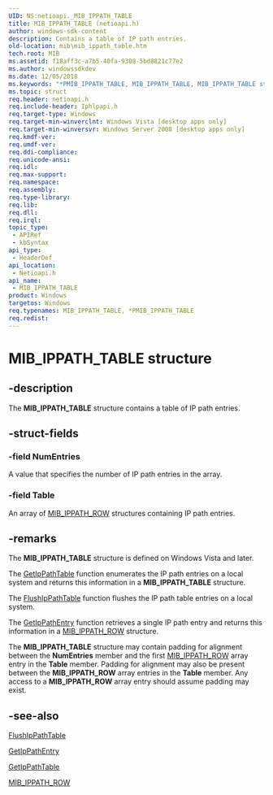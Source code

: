 ```yaml
---
UID: NS:netioapi._MIB_IPPATH_TABLE
title: MIB_IPPATH_TABLE (netioapi.h)
author: windows-sdk-content
description: Contains a table of IP path entries.
old-location: mib\mib_ippath_table.htm
tech.root: MIB
ms.assetid: f18aff3c-a7b5-40fa-9308-5bd8821c77e2
ms.author: windowssdkdev
ms.date: 12/05/2018
ms.keywords: "*PMIB_IPPATH_TABLE, MIB_IPPATH_TABLE, MIB_IPPATH_TABLE structure [MIB], PMIB_IPPATH_TABLE, PMIB_IPPATH_TABLE structure pointer [MIB], _MIB_IPPATH_TABLE, mib.mib_ippath_table, netioapi/MIB_IPPATH_TABLE, netioapi/PMIB_IPPATH_TABLE"
ms.topic: struct
req.header: netioapi.h
req.include-header: Iphlpapi.h
req.target-type: Windows
req.target-min-winverclnt: Windows Vista [desktop apps only]
req.target-min-winversvr: Windows Server 2008 [desktop apps only]
req.kmdf-ver: 
req.umdf-ver: 
req.ddi-compliance: 
req.unicode-ansi: 
req.idl: 
req.max-support: 
req.namespace: 
req.assembly: 
req.type-library: 
req.lib: 
req.dll: 
req.irql: 
topic_type:
 - APIRef
 - kbSyntax
api_type:
 - HeaderDef
api_location:
 - Netioapi.h
api_name:
 - MIB_IPPATH_TABLE
product: Windows
targetos: Windows
req.typenames: MIB_IPPATH_TABLE, *PMIB_IPPATH_TABLE
req.redist: 
---
```


# MIB_IPPATH_TABLE structure


## -description


The 
<b>MIB_IPPATH_TABLE</b> structure contains a table of IP path entries.



## -struct-fields




### -field NumEntries

A value that specifies the number of IP path entries in the array.


### -field Table

An array of 
<a href="https://msdn.microsoft.com/0cfef3cb-bb96-4250-864b-2468a46ba277">MIB_IPPATH_ROW</a> structures containing IP path entries.


## -remarks



The <b>MIB_IPPATH_TABLE</b> structure is defined on Windows Vista and later. 

The <a href="https://msdn.microsoft.com/e03816a4-0b86-4e0b-a45e-8148c8ba5472">GetIpPathTable</a> function enumerates the IP path entries on a local system and returns this information in a <b>MIB_IPPATH_TABLE</b> structure. 

The <a href="https://msdn.microsoft.com/3b28e0cd-9cab-41ca-b58c-7632768318c2">FlushIpPathTable</a> function flushes the IP path table entries on a local system. 



The <a href="https://msdn.microsoft.com/8ad43a1d-428a-41cc-bba8-5eec7f87c11f">GetIpPathEntry</a> function retrieves a single IP path entry and returns this information in a <a href="https://msdn.microsoft.com/0cfef3cb-bb96-4250-864b-2468a46ba277">MIB_IPPATH_ROW</a> structure.

The <b>MIB_IPPATH_TABLE</b> structure may contain padding for alignment between the <b>NumEntries</b> member and the first <a href="https://msdn.microsoft.com/0cfef3cb-bb96-4250-864b-2468a46ba277">MIB_IPPATH_ROW</a> array entry in the <b>Table</b> member. Padding for alignment may also be present between the <b>MIB_IPPATH_ROW</b> array entries in the <b>Table</b> member. Any access to a <b>MIB_IPPATH_ROW</b> array entry should assume  padding may exist. 






## -see-also




<a href="https://msdn.microsoft.com/3b28e0cd-9cab-41ca-b58c-7632768318c2">FlushIpPathTable</a>



<a href="https://msdn.microsoft.com/8ad43a1d-428a-41cc-bba8-5eec7f87c11f">GetIpPathEntry</a>



<a href="https://msdn.microsoft.com/e03816a4-0b86-4e0b-a45e-8148c8ba5472">GetIpPathTable</a>



<a href="https://msdn.microsoft.com/0cfef3cb-bb96-4250-864b-2468a46ba277">MIB_IPPATH_ROW</a>
 

 

